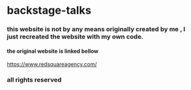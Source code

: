 # backstage-talks

### this website is not by any means originally created by me , I just recreated the website with my own code.

#### the original website is linked bellow 

https://www.redsquareagency.com/

### all rights reserved